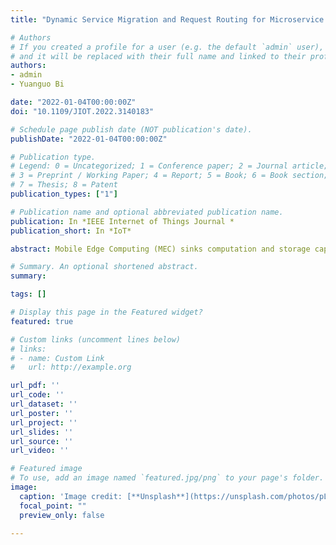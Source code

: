 ```yaml
---
title: "Dynamic Service Migration and Request Routing for Microservice in Multi-cell Mobile Edge Computing"

# Authors
# If you created a profile for a user (e.g. the default `admin` user), write the username (folder name) here 
# and it will be replaced with their full name and linked to their profile.
authors:
- admin
- Yuanguo Bi

date: "2022-01-04T00:00:00Z"
doi: "10.1109/JIOT.2022.3140183"

# Schedule page publish date (NOT publication's date).
publishDate: "2022-01-04T00:00:00Z"

# Publication type.
# Legend: 0 = Uncategorized; 1 = Conference paper; 2 = Journal article;
# 3 = Preprint / Working Paper; 4 = Report; 5 = Book; 6 = Book section;
# 7 = Thesis; 8 = Patent
publication_types: ["1"]

# Publication name and optional abbreviated publication name.
publication: In *IEEE Internet of Things Journal *
publication_short: In *IoT*

abstract: Mobile Edge Computing (MEC) sinks computation and storage capacities to network edge, where it is close to users to support delay-sensitive services. However, due to the dynamic and stochastic properties of MEC networks, the deployed services may be frequently migrated among edge servers to follow the mobility of users, which greatly increases the network operational cost. In this paper, considering the service migration cost brought by user mobility, we study the joint optimization problem of service deployment and request routing decisions to maximize the long-term network utility of MEC networks. Firstly, we propose a Lyapunov optimization-based online service migration algorithm to decompose the continuous optimization problem into a number of one-slot online optimization problems. Then, to address the NP-hard issue of one-slot optimization, we use a randomized rounding technique to implement service migration and request routing. Furthermore, through a closed-form theoretical analysis, we prove that the proposed algorithm not only greatly meets the local user requests and enables approximate performance guarantees, but also adaptively balances the service migration cost and system performance online. Finally, extensive simulations are conducted, which demonstrate that our algorithm can efficiently utilize the storage and computation resources of edge servers, and maximize the long-term network utility while ensuring the stability of service migration cost.

# Summary. An optional shortened abstract.
summary: 

tags: []

# Display this page in the Featured widget?
featured: true

# Custom links (uncomment lines below)
# links:
# - name: Custom Link
#   url: http://example.org

url_pdf: ''
url_code: ''
url_dataset: ''
url_poster: ''
url_project: ''
url_slides: ''
url_source: ''
url_video: ''

# Featured image
# To use, add an image named `featured.jpg/png` to your page's folder. 
image:
  caption: 'Image credit: [**Unsplash**](https://unsplash.com/photos/pLCdAaMFLTE)'
  focal_point: ""
  preview_only: false

---
```



